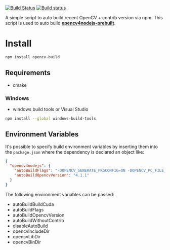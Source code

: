 [![Build Status](https://travis-ci.org/nut-tree/npm-opencv-build.svg?branch=master)](http://travis-ci.org/nut-tree/npm-opencv-build)
[![Build status](https://ci.appveyor.com/api/projects/status/wj3muncnxef8ivfo/branch/master?svg=true)](https://ci.appveyor.com/project/s1hofmann/npm-opencv-build/branch/master)

A simple script to auto build recent OpenCV + contrib version via npm. This script is used to auto build <a href="https://github.com/nut-tree/opencv4nodejs"><b>opencv4nodejs-prebuilt</b></a>.

# Install

``` bash
npm install opencv-build
```

## Requirements

- cmake

### Windows

- windows build tools or Visual Studio

``` bash
npm install --global windows-build-tools
```

## Environment Variables

It's possible to specify build environment variables by inserting them into the `package.json` where the dependency is declared an object like:

```json
{
  "opencv4nodejs": {
    "autoBuildFlags": "-DOPENCV_GENERATE_PKGCONFIG=ON -DOPENCV_PC_FILE_NAME=opencv.pc",
    "autoBuildOpencvVersion": "4.1.1"
  }
}
```

The following environment variables can be passed:

- autoBuildBuildCuda
- autoBuildFlags
- autoBuildOpencvVersion
- autoBuildWithoutContrib
- disableAutoBuild
- opencvIncludeDir
- opencvLibDir
- opencvBinDir
